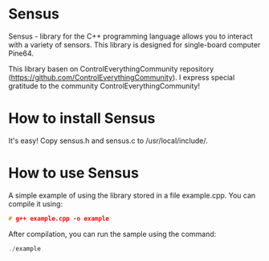 # Sensus
Sensus - library for the C++ programming language  allows you to interact with a variety of sensors.
This library is designed for single-board computer Pine64.

This library basen on ControlEverythingCommunity repository (https://github.com/ControlEverythingCommunity).
I express special gratitude to the community ControlEverythingCommunity!

# How to install Sensus
It's easy! Copy sensus.h and sensus.c to /usr/local/include/. 

# How to use Sensus
A simple example of using the library stored in a file example.cpp. You can compile it using:
```cpp
# g++ example.cpp -o example
```

After compilation, you can run the sample using the command:
```cpp
./example
```
